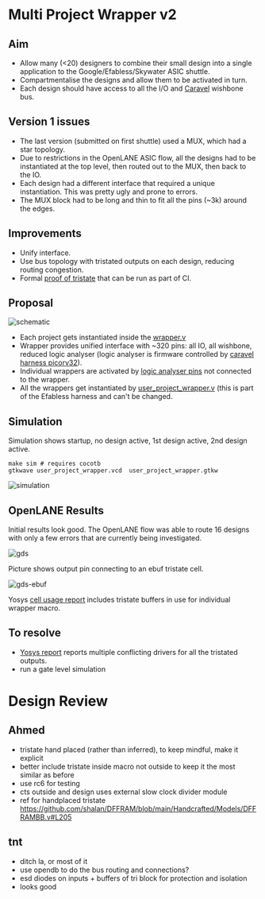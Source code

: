 # Multi Project Wrapper v2

## Aim

* Allow many (<20) designers to combine their small design into a single application to the Google/Efabless/Skywater ASIC  shuttle.
* Compartmentalise the designs and allow them to be activated in turn.
* Each design should have access to all the I/O and [Caravel](https://github.com/efabless/caravel) wishbone bus.

## Version 1 issues

* The last version (submitted on first shuttle) used a MUX, which had a star topology. 
* Due to restrictions in the OpenLANE ASIC flow, all the designs had to be instantiated at the top level, then routed out to the MUX, then back to the IO.
* Each design had a different interface that required a unique instantiation. This was pretty ugly and prone to errors. 
* The MUX block had to be long and thin to fit all the pins (~3k) around the edges.

## Improvements

* Unify interface.
* Use bus topology with tristated outputs on each design, reducing routing congestion.
* Formal [proof of tristate](properties.v) that can be run as part of CI.

## Proposal

![schematic](docs/mph.jpg)

* Each project gets instantiated inside the [wrapper.v](wrapper.v)
* Wrapper provides unified interface with ~320 pins: all IO, all wishbone, reduced logic analyser (logic analyser is firmware controlled by [caravel harness picorv32](https://github.com/efabless/caravel)).
* Individual wrappers are activated by [logic analyser pins](https://github.com/mattvenn/tristate-test/blob/ee7369ed6f704a73b9106e8bdbadb4eda9e9325b/user_project_wrapper.v#L133) not connected to the wrapper.
* All the wrappers get instantiated by [user_project_wrapper.v](user_project_wrapper.v) (this is part of the Efabless harness and can't be changed.

## Simulation

Simulation shows startup, no design active, 1st design active, 2nd design active.

    make sim # requires cocotb
    gtkwave user_project_wrapper.vcd  user_project_wrapper.gtkw

![simulation](docs/simulation.png)

## OpenLANE Results

Initial results look good. The OpenLANE flow was able to route 16 designs with only a few errors that are currently being investigated.

![gds](docs/gds.png)

Picture shows output pin connecting to an ebuf tristate cell.

![gds-ebuf](docs/ebuf-gds.png)

Yosys [cell usage report](docs/yosys_2.stat.rpt) includes tristate buffers in use for individual wrapper macro.

## To resolve

* [Yosys report](docs/yosys_.chk.rpt) reports multiple conflicting drivers for all the tristated outputs.
* run a gate level simulation

# Design Review

## Ahmed

* tristate hand placed (rather than inferred), to keep mindful, make it explicit
* better include tristate inside macro not outside to keep it the most similar as before
* use rc6 for testing
* cts outside and design uses external slow clock divider module
* ref for handplaced tristate https://github.com/shalan/DFFRAM/blob/main/Handcrafted/Models/DFFRAMBB.v#L205

## tnt

* ditch la, or most of it
* use opendb to do the bus routing and connections?
* esd diodes on inputs + buffers of tri block for protection and isolation
* looks good

